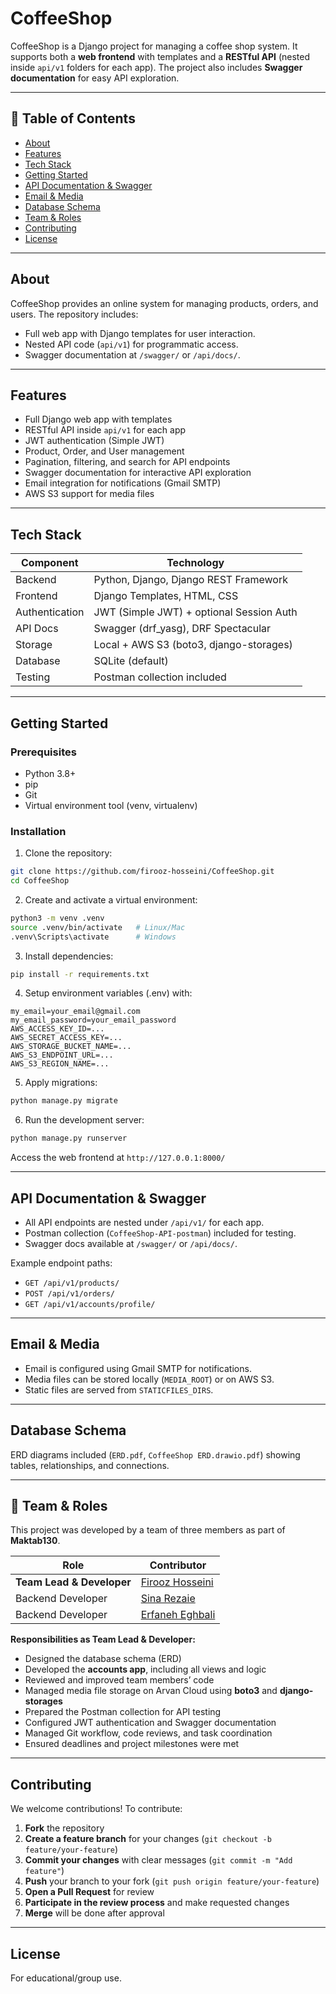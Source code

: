 # CoffeeShop

CoffeeShop is a Django project for managing a coffee shop system. It supports both a **web frontend** with templates and a **RESTful API** (nested inside `api/v1` folders for each app). The project also includes **Swagger documentation** for easy API exploration.

---

## 🚀 Table of Contents

- [About](#about)
- [Features](#features)
- [Tech Stack](#tech-stack)
- [Getting Started](#getting-started)
- [API Documentation & Swagger](#api-documentation--swagger)
- [Email & Media](#email--media)
- [Database Schema](#database-schema)
- [Team & Roles](#team--roles)
- [Contributing](#contributing)
- [License](#license)

---

## About

CoffeeShop provides an online system for managing products, orders, and users. The repository includes:
- Full web app with Django templates for user interaction.
- Nested API code (`api/v1`) for programmatic access.
- Swagger documentation at `/swagger/` or `/api/docs/`.

---

## Features

- Full Django web app with templates
- RESTful API inside `api/v1` for each app
- JWT authentication (Simple JWT)
- Product, Order, and User management
- Pagination, filtering, and search for API endpoints
- Swagger documentation for interactive API exploration
- Email integration for notifications (Gmail SMTP)
- AWS S3 support for media files

---

## Tech Stack

| Component | Technology |
|---|---|
| Backend | Python, Django, Django REST Framework |
| Frontend | Django Templates, HTML, CSS |
| Authentication | JWT (Simple JWT) + optional Session Auth |
| API Docs | Swagger (drf_yasg), DRF Spectacular |
| Storage | Local + AWS S3 (boto3, django-storages) |
| Database | SQLite (default) |
| Testing | Postman collection included |

---

## Getting Started

### Prerequisites

- Python 3.8+
- pip
- Git
- Virtual environment tool (venv, virtualenv)

### Installation

1. Clone the repository:
```bash
git clone https://github.com/firooz-hosseini/CoffeeShop.git
cd CoffeeShop
```

2. Create and activate a virtual environment:
```bash
python3 -m venv .venv
source .venv/bin/activate   # Linux/Mac
.venv\Scripts\activate      # Windows
```

3. Install dependencies:
```bash
pip install -r requirements.txt
```

4. Setup environment variables (.env) with:
```text
my_email=your_email@gmail.com
my_email_password=your_email_password
AWS_ACCESS_KEY_ID=...
AWS_SECRET_ACCESS_KEY=...
AWS_STORAGE_BUCKET_NAME=...
AWS_S3_ENDPOINT_URL=...
AWS_S3_REGION_NAME=...
```

5. Apply migrations:
```bash
python manage.py migrate
```

6. Run the development server:
```bash
python manage.py runserver
```

Access the web frontend at `http://127.0.0.1:8000/`

---

## API Documentation & Swagger

- All API endpoints are nested under `/api/v1/` for each app.
- Postman collection (`CoffeeShop-API-postman`) included for testing.
- Swagger docs available at `/swagger/` or `/api/docs/`.

Example endpoint paths:
- `GET /api/v1/products/`
- `POST /api/v1/orders/`
- `GET /api/v1/accounts/profile/`

---

## Email & Media

- Email is configured using Gmail SMTP for notifications.
- Media files can be stored locally (`MEDIA_ROOT`) or on AWS S3.
- Static files are served from `STATICFILES_DIRS`.

---

## Database Schema

ERD diagrams included (`ERD.pdf`, `CoffeeShop ERD.drawio.pdf`) showing tables, relationships, and connections.

---

## 👥 Team & Roles

This project was developed by a team of three members as part of **Maktab130**.

| Role | Contributor |
|------|-------------|
| **Team Lead & Developer** | [Firooz Hosseini](https://github.com/firooz-hosseini) |
| Backend Developer | [Sina Rezaie](https://github.com/Sina-vd) |
| Backend Developer | [Erfaneh Eghbali](https://github.com/erfaneh-eghbali) |


**Responsibilities as Team Lead & Developer:**
- Designed the database schema (ERD)
- Developed the **accounts app**, including all views and logic
- Reviewed and improved team members’ code
- Managed media file storage on Arvan Cloud using **boto3** and **django-storages**
- Prepared the Postman collection for API testing
- Configured JWT authentication and Swagger documentation
- Managed Git workflow, code reviews, and task coordination
- Ensured deadlines and project milestones were met

---

## Contributing

We welcome contributions! To contribute:
1. **Fork** the repository
2. **Create a feature branch** for your changes (`git checkout -b feature/your-feature`)
3. **Commit your changes** with clear messages (`git commit -m "Add feature"`)
4. **Push** your branch to your fork (`git push origin feature/your-feature`)
5. **Open a Pull Request** for review
6. **Participate in the review process** and make requested changes
7. **Merge** will be done after approval

---

## License

For educational/group use.

